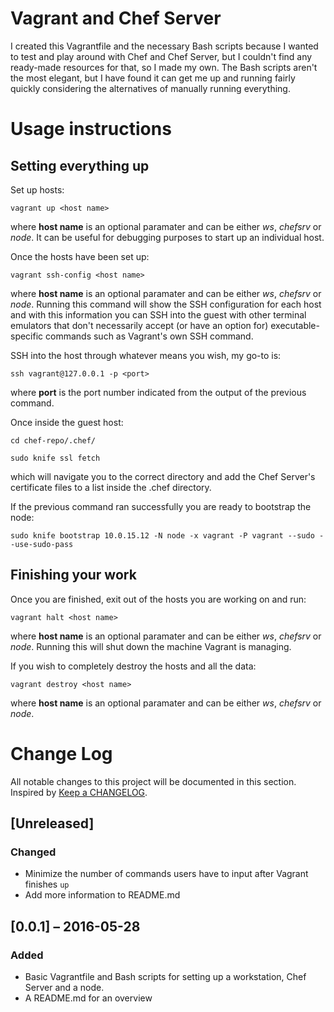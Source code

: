 # Vagrant and Chef Server
I created this Vagrantfile and the necessary Bash scripts because I wanted to test and play around with Chef and Chef Server, but I couldn't find any ready-made resources for that, so I made my own. The Bash scripts aren't the most elegant, but I have found it can get me up and running fairly quickly considering the alternatives of manually running everything.

# Usage instructions
## Setting everything up
Set up hosts:

`vagrant up <host name>`

where **host name** is an optional paramater and can be either *ws*, *chefsrv* or *node*. It can be useful for debugging purposes to start up an individual host.

Once the hosts have been set up:

`vagrant ssh-config <host name>`

where **host name** is an optional paramater and can be either *ws*, *chefsrv* or *node*. Running this command will show the SSH configuration for each host and with this information you can SSH into the guest with other terminal emulators that don't necessarily accept (or have an option for) executable-specific commands such as Vagrant's own SSH command.

SSH into the host through whatever means you wish, my go-to is:

`ssh vagrant@127.0.0.1 -p <port>`

where **port** is the port number indicated from the output of the previous command.

Once inside the guest host:

`cd chef-repo/.chef/`

`sudo knife ssl fetch`

which will navigate you to the correct directory and add the Chef Server's certificate files to a list inside the .chef directory.

If the previous command ran successfully you are ready to bootstrap the node:

`sudo knife bootstrap 10.0.15.12 -N node -x vagrant -P vagrant --sudo --use-sudo-pass`

## Finishing your work
Once you are finished, exit out of the hosts you are working on and run:

`vagrant halt <host name>`

where **host name** is an optional paramater and can be either *ws*, *chefsrv* or *node*. Running this will shut down the machine Vagrant is managing.

If you wish to completely destroy the hosts and all the data:

`vagrant destroy <host name>`

where **host name** is an optional paramater and can be either *ws*, *chefsrv* or *node*.

# Change Log
All notable changes to this project will be documented in this section. Inspired by [Keep a CHANGELOG](http://keepachangelog.com/).

## [Unreleased]
### Changed
- Minimize the number of commands users have to input after Vagrant finishes `up`
- Add more information to README.md

## [0.0.1] – 2016-05-28
### Added
- Basic Vagrantfile and Bash scripts for setting up a workstation, Chef Server and a node.
- A README.md for an overview